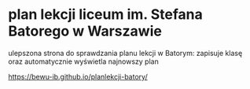# plan lekcji liceum im. Stefana Batorego w Warszawie

ulepszona strona do sprawdzania planu lekcji w Batorym: zapisuje klasę oraz automatycznie wyświetla najnowszy plan

https://bewu-ib.github.io/planlekcji-batory/
